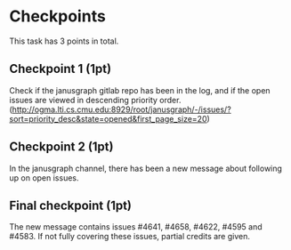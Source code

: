 # Checkpoints

This task has 3 points in total.

## Checkpoint 1 (1pt)

Check if the janusgraph gitlab repo has been in the log, and if the open issues are viewed in descending priority order. (http://ogma.lti.cs.cmu.edu:8929/root/janusgraph/-/issues/?sort=priority_desc&state=opened&first_page_size=20)

## Checkpoint 2 (1pt)

In the janusgraph channel, there has been a new message about following up on open issues.

## Final checkpoint (1pt)

The new message contains issues #4641, #4658, #4622, #4595 and #4583. If not fully covering these issues, partial credits are given.